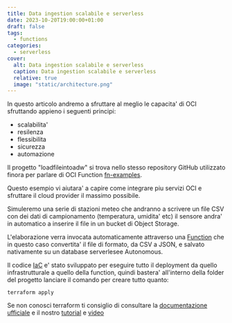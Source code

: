 ```yaml
---
title: Data ingestion scalabile e serverless
date: 2023-10-20T19:00:00+01:00
draft: false
tags:
  - functions
categories:
  - serverless
cover:
  alt: Data ingestion scalabile e serverless
  caption: Data ingestion scalabile e serverless
  relative: true
  image: "static/architecture.png"
---
```


In questo articolo andremo a sfruttare al meglio le capacita' di OCI sfruttando appieno i seguenti principi:

* scalabilita'
* resilenza
* flessibilita
* sicurezza
* automazione

Il progetto "loadfileintoadw" si trova nello stesso repository GitHub utilizzato finora per parlare di OCI Function [fn-examples](https://github.com/enricopesce/fn-examples/tree/main/loadfileintoadw).

Questo esempio vi aiutara' a capire come integrare piu servizi OCI e sfruttare il cloud provider il massimo possibile.

Simuleremo una serie di stazioni meteo che andranno a scrivere un file CSV con dei dati di campionamento (temperatura, umidita' etc) il sensore andra' in automatico a inserire il file in un bucket di Object Storage.

L'elaborazione verra invocata automaticamente attraverso una [Function](https://github.com/enricopesce/fn-examples/blob/main/loadfileintoadw/func.py) che in questo caso convertita' il file di formato, da CSV a JSON, e salvato nativamente su un database serverlesee Autonomous.

Il codice [IaC](https://github.com/enricopesce/fn-examples/blob/main/loadfileintoadw/infrastructure.tf) e' stato sviluppato per eseguire tutto il deployment da quello infrastrutturale a quello della function, quindi bastera' all'interno della folder del progetto lanciare il comando per creare tutto quanto:

```console
terraform apply
```

Se non conosci terraform ti consiglio di consultare la [documentazione ufficiale](https://registry.terraform.io/providers/oracle/oci/latest/docs) e il nostro [tutorial](https://docs.oracle.com/en-us/iaas/developer-tutorials/tutorials/tf-simple-infrastructure/01-summary.htm) e [video](https://www.youtube.com/watch?v=MjmikFgvKvI)
